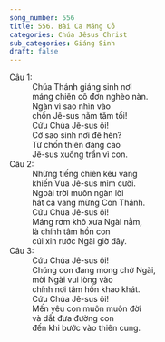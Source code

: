 ```yaml
---
song_number: 556
title: 556. Bài Ca Máng Cỏ
categories: Chúa Jêsus Christ
sub_categories: Giáng Sinh
draft: false
---
```

<dl><dt>Câu 1:</dt><dd data-verse="1"> Chúa Thánh giáng sinh nơi <br/>máng chiên cô đơn nghèo nàn. <br/>Ngàn vì sao nhìn vào <br/>chốn Jê-sus nằm tăm tối! <br/>Cứu Chúa Jê-sus ôi! <br/>Cớ sao sinh nơi đê hèn? <br/>Từ chốn thiên đàng cao <br/>Jê-sus xuống trần vì con. </dd><dt>Câu 2:</dt><dd data-verse="2">Những tiếng chiên kêu vang <br/>khiến Vua Jê-sus mỉm cười. <br/>Ngoài trời muôn ngàn lời <br/>hát ca vang mừng Con Thánh. <br/>Cứu Chúa Jê-sus ôi! <br/>Máng rơm khô xưa Ngài nằm, <br/>là chính tâm hồn con <br/>cúi xin rước Ngài giờ đây. </dd><dt>Câu 3:</dt><dd data-verse="3">Cứu Chúa Jê-sus ôi! <br/>Chúng con đang mong chờ Ngài, <br/>mời Ngài vui lòng vào <br/>chính nơi tâm hồn khao khát. <br/>Cứu Chúa Jê-sus ôi! <br/>Mến yêu con muôn muôn đời <br/>và dắt đưa đường con <br/>đến khi bước vào thiên cung. </dd></dl>